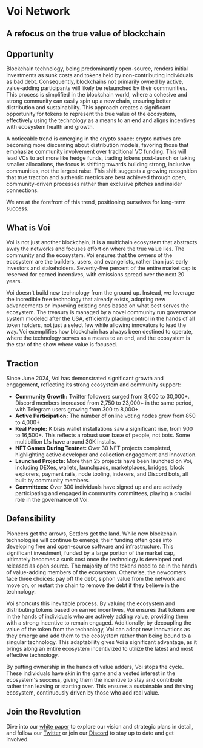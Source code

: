 # Voi Network
## A refocus on the true value of blockchain

## Opportunity
Blockchain technology, being predominantly open-source, renders initial investments as sunk costs and tokens held by non-contributing individuals as bad debt. Consequently, blockchains not primarily owned by active, value-adding participants will likely be relaunched by their communities. This process is simplified in the blockchain world, where a cohesive and strong community can easily spin up a new chain, ensuring better distribution and sustainability. This approach creates a significant opportunity for tokens to represent the true value of the ecosystem, effectively using the technology as a means to an end and aligns incentives with ecosystem health and growth.

A noticeable trend is emerging in the crypto space: crypto natives are becoming more discerning about distribution models, favoring those that emphasize community involvement over traditional VC funding. This will lead VCs to act more like hedge funds, trading tokens post-launch or taking smaller allocations, the focus is shifting towards building strong, inclusive communities, not the largest raise. This shift suggests a growing recognition that true traction and authentic metrics are best achieved through open, community-driven processes rather than exclusive pitches and insider connections. 

We are at the forefront of this trend, positioning ourselves for long-term success.

## What is Voi
Voi is not just another blockchain; it is a multichain ecosystem that abstracts away the networks and focuses effort on where the true value lies. The community and the ecosystem. Voi ensures that the owners of the ecosystem are the builders, users, and evangelists, rather than just early investors and stakeholders. Seventy-five percent of the entire market cap is reserved for earned incentives, with emissions spread over the next 20 years.

Voi doesn't build new technology from the ground up. Instead, we leverage the incredible free technology that already exists, adopting new advancements or improving existing ones based on what best serves the ecosystem. The treasury is managed by a novel community run governance system modeled after the USA, efficiently placing control in the hands of all token holders, not just a select few while allowing innovators to lead the way. Voi exemplifies how blockchain has always been destined to operate, where the technology serves as a means to an end, and the ecosystem is the star of the show where value is focused.

## Traction
Since June 2024, Voi has demonstrated significant growth and engagement, reflecting its strong ecosystem and community support:

* **Community Growth:** Twitter followers surged from 3,000 to 30,000+. Discord members increased from 2,750 to 23,000+ in the same period, with Telegram users growing from 300 to 8,000+.
* **Active Participation:** The number of online voting nodes grew from 850 to 4,000+.
* **Real People:** Kibisis wallet installations saw a significant rise, from 900 to 16,500+. This reflects a robust user base of people, not bots. Some multibillion L1s have around 30K installs.
* **NFT Games During Testnet:** Over 30 NFT projects completed, highlighting active developer and collection engagement and innovation.
* **Launched Projects:** More than 25 projects have been launched on Voi, including DEXes, wallets, launchpads, marketplaces, bridges, block explorers, payment rails, node tooling, indexers, and Discord bots, all built by community members.
* **Committees:** Over 300 individuals have signed up and are actively participating and engaged in community committees, playing a crucial role in the governance of Voi.

## Defensibility

Pioneers get the arrows, Settlers get the land. While new blockchain technologies will continue to emerge, their funding often goes into developing free and open-source software and infrastructure. This significant investment, funded by a large portion of the market cap, ultimately becomes a sunk cost once the technology is developed and released as open source. The majority of the tokens need to be in the hands of value-adding members of the ecosystem. Otherwise, the newcomers face three choices: pay off the debt, siphon value from the network and move on, or restart the chain to remove the debt if they believe in the technology.

Voi shortcuts this inevitable process. By valuing the ecosystem and distributing tokens based on earned incentives, Voi ensures that tokens are in the hands of individuals who are actively adding value, providing them with a strong incentive to remain engaged. Additionally, by decoupling the value of the token from the technology, Voi can adopt new innovations as they emerge and add them to the ecosystem rather than being bound to a singular technology. This adaptability gives Voi a significant advantage, as it brings along an entire ecosystem incentivized to utilize the latest and most effective technology.

By putting ownership in the hands of value adders, Voi stops the cycle. These individuals have skin in the game and a vested interest in the ecosystem's success, giving them the incentive to stay and contribute rather than leaving or starting over. This ensures a sustainable and thriving ecosystem, continuously driven by those who add real value.

## Join the Revolution
Dive into our [white paper](https://docs.google.com/document/d/1UdVmLYs-BVxCBE-zC7LUIpmsbKZHGrCYu58gdIrZ-Ls/edit?usp=sharing) to explore our vision and strategic plans in detail, and follow our [Twitter](https://x.com/Voi_Net) or join our [Discord](https://discord.gg/voi-network) to stay up to date and get involved.